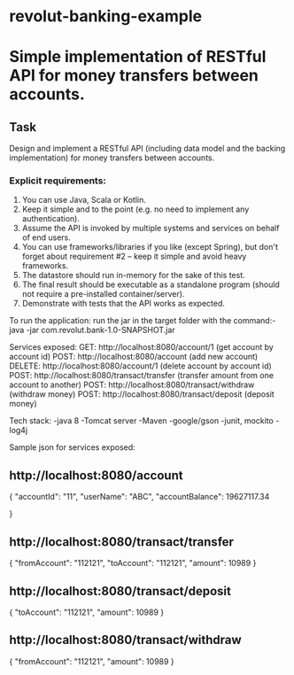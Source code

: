 # revolut-banking-example
# Simple implementation of RESTful API for money transfers between accounts.

## Task
Design and implement a RESTful API (including data model and the backing implementation) for money transfers between accounts.

### Explicit requirements:
1. You can use Java, Scala or Kotlin.
1. Keep it simple and to the point (e.g. no need to implement any authentication).
1. Assume the API is invoked by multiple systems and services on behalf of end users.
1. You can use frameworks/libraries if you like (except Spring), but don't forget about requirement #2 – keep it simple and avoid heavy frameworks.
1. The datastore should run in-memory for the sake of this test.
1. The final result should be executable as a standalone program (should not require a pre-installed container/server).
1. Demonstrate with tests that the API works as expected.

To run the application: run the jar in the target folder with the command:-
java -jar com.revolut.bank-1.0-SNAPSHOT.jar

Services exposed:
GET: http://localhost:8080/account/1 (get account by account id)
POST: http://localhost:8080/account (add new account)
DELETE: http://localhost:8080/account/1 (delete account by account id)
POST: http://localhost:8080/transact/transfer (transfer amount from one account to another)
POST: http://localhost:8080/transact/withdraw (withdraw money)
POST: http://localhost:8080/transact/deposit (deposit money)

Tech stack:
-java 8
-Tomcat server
-Maven
-google/gson
-junit, mockito
-log4j

Sample json for services exposed:

## http://localhost:8080/account
{
    "accountId": "11",
    "userName": "ABC",
    "accountBalance": 19627117.34

}

## http://localhost:8080/transact/transfer
{
    "fromAccount": "112121",
    "toAccount": "112121",
    "amount": 10989
}

## http://localhost:8080/transact/deposit
{
    "toAccount": "112121",
    "amount": 10989
}

## http://localhost:8080/transact/withdraw
{
        "fromAccount": "112121",
        "amount": 10989
}
